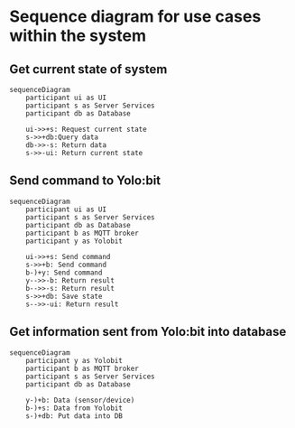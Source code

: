 # Sequence diagram for use cases within the system

## Get current state of system

```mermaid
sequenceDiagram
    participant ui as UI
    participant s as Server Services
    participant db as Database

    ui->>+s: Request current state
    s->>+db:Query data
    db->>-s: Return data
    s->>-ui: Return current state
```

## Send command to Yolo:bit

```mermaid
sequenceDiagram
    participant ui as UI
    participant s as Server Services
    participant db as Database
    participant b as MQTT broker
    participant y as Yolobit

    ui->>+s: Send command
    s->>+b: Send command
    b-)+y: Send command
    y-->>-b: Return result
    b-->>-s: Return result
    s->>+db: Save state
    s-->>-ui: Return result
```

## Get information sent from Yolo:bit into database

```mermaid
sequenceDiagram
    participant y as Yolobit
    participant b as MQTT broker
    participant s as Server Services
    participant db as Database

    y-)+b: Data (sensor/device)
    b-)+s: Data from Yolobit
    s-)+db: Put data into DB
```
